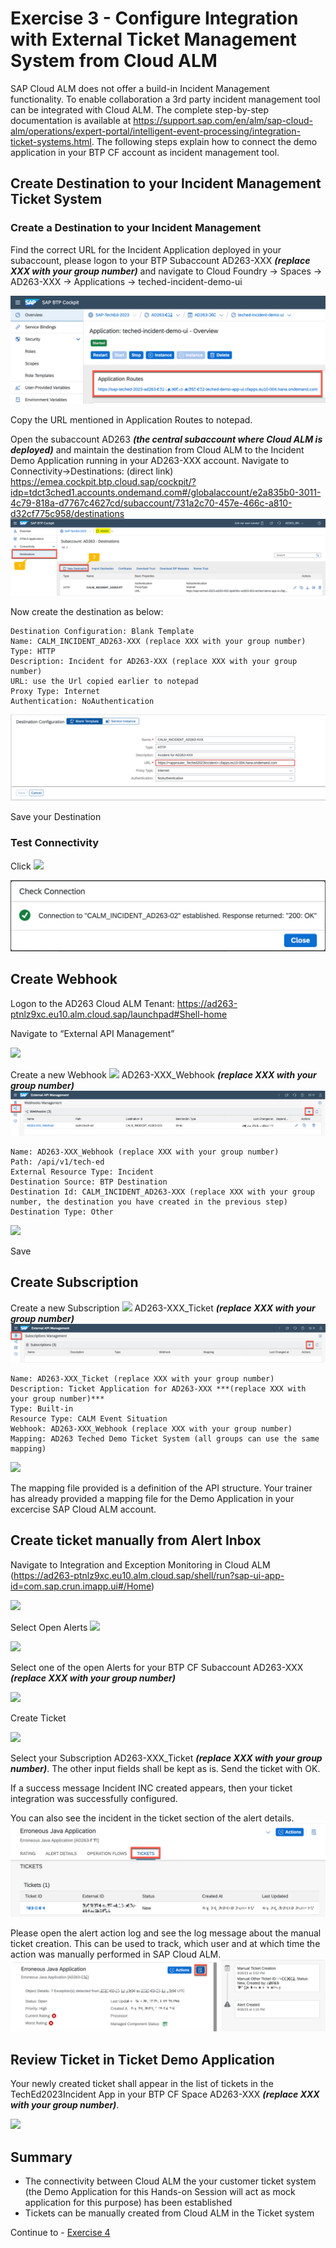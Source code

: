 # Exercise 3 - Configure Integration with External Ticket Management System from Cloud ALM

SAP Cloud ALM does not offer a build-in Incident Management functionality. To enable collaboration a 3rd party incident management tool can be integrated with Cloud ALM. The complete step-by-step documentation is available at <https://support.sap.com/en/alm/sap-cloud-alm/operations/expert-portal/intelligent-event-processing/integration-ticket-systems.html>. The following steps explain how to connect the demo application in your BTP CF account as incident management tool.

## Create Destination to your Incident Management Ticket System

### Create a Destination to your Incident Management

Find the correct URL for the Incident Application deployed in your subaccount, please logon to your BTP Subaccount AD263-XXX ***(replace XXX with your group number)*** and navigate to Cloud Foundry -> Spaces -> AD263-XXX -> Applications -> teched-incident-demo-ui 

![](./images/open_app_url.png)

Copy the URL mentioned in Application Routes to notepad.


Open the subaccount AD263 ***(the central subaccount where Cloud ALM is deployed)*** and maintain the destination from Cloud ALM to the Incident Demo Application running in your AD263-XXX account.
Navigate to Connectivity->Destinations: (direct link) <https://emea.cockpit.btp.cloud.sap/cockpit/?idp=tdct3ched1.accounts.ondemand.com#/globalaccount/e2a835b0-3011-4c79-818a-d7767c4627cd/subaccount/731a2c70-457e-466c-a810-d32cf775c958/destinations>
![](./images/create_destination.png)

Now create the destination as below:

```
Destination Configuration: Blank Template
Name: CALM_INCIDENT_AD263-XXX (replace XXX with your group number)
Type: HTTP
Description: Incident for AD263-XXX (replace XXX with your group number)
URL: use the Url copied earlier to notepad
Proxy Type: Internet
Authentication: NoAuthentication
```

![](./images/001.png)

Save your Destination

### Test Connectivity

Click ![](./images/003.png)

![](./images/destination_test.png)



## Create Webhook

Logon to the AD263 Cloud ALM Tenant: <https://ad263-ptnlz9xc.eu10.alm.cloud.sap/launchpad#Shell-home>

Navigate to “External API Management”

![](./images/005.png)

Create a new Webhook ![](./images/006.png) AD263-XXX\_Webhook ***(replace XXX with your group number)***
![](./images/create_webhook.png)

```
Name: AD263-XXX_Webhook (replace XXX with your group number)
Path: /api/v1/tech-ed
External Resource Type: Incident
Destination Source: BTP Destination
Destination Id: CALM_INCIDENT_AD263-XXX (replace XXX with your group number, the destination you have created in the previous step)
Destination Type: Other
```

![](./images/007.png)

Save

## Create Subscription

Create a new Subscription ![](./images/008.png) AD263-XXX\_Ticket ***(replace XXX with your group number)***
![](./images/create_subscription.png)

```
Name: AD263-XXX_Ticket (replace XXX with your group number)
Description: Ticket Application for AD263-XXX ***(replace XXX with your group number)***
Type: Built-in
Resource Type: CALM Event Situation
Webhook: AD263-XXX_Webhook (replace XXX with your group number)
Mapping: AD263 Teched Demo Ticket System (all groups can use the same mapping)
```

![](./images/009.png)

The mapping file provided is a definition of the API structure. Your trainer has already provided a mapping file for the Demo Application in your excercise SAP Cloud ALM account.

## Create ticket manually from Alert Inbox

Navigate to Integration and Exception Monitoring in Cloud ALM (<https://ad263-ptnlz9xc.eu10.alm.cloud.sap/shell/run?sap-ui-app-id=com.sap.crun.imapp.ui#/Home>)

![](./images/010.png)

Select Open Alerts ![](./images/011.png)

![](./images/012.png)

Select one of the open Alerts for your BTP CF Subaccount AD263-XXX ***(replace XXX with your group number)***

![](./images/013.png)

Create Ticket

![](./images/014.png)

Select your Subscription AD263-XXX\_Ticket ***(replace XXX with your group number)***. The other input fields shall be kept as is. Send the ticket with OK.

If a success message Incident INC<XXXXX> created appears, then your ticket integration was successfully configured.

You can also see the incident in the ticket section of the alert details.
![](./images/alert_ticket.png)

Please open the alert action log and see the log message about the manual ticket creation. This can be used to track, which user and at which time the action was manually performed in SAP Cloud ALM.
![](./images/alert_action_log.png)

## Review Ticket in Ticket Demo Application

Your newly created ticket shall appear in the list of tickets in the TechEd2023Incident App in your BTP CF Space AD263-XXX ***(replace XXX with your group number)***.

![](./images/015.png)

## Summary

- The connectivity between Cloud ALM the your customer ticket system (the Demo Application for this Hands-on Session will act as mock application for this purpose) has been established
- Tickets can be manually created from Cloud ALM in the Ticket system

Continue to - [Exercise 4](../ex4/README.md)
